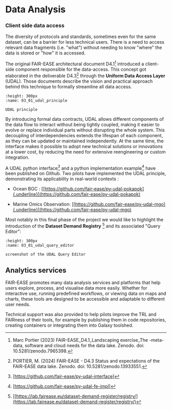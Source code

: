 # Data Analysis

### Client side data access

The diversity of protocols and standards, sometimes even for the same
dataset, can be a barrier for less technical users. There is a need to
access relevant data fragments (i.e. "what") without needing to know
"where" the data is stored or "how" it is accessed.

The original FAIR-EASE architectural document D4.1[^20] introduced a
client-side component responsible for the data-access. This concept got
elaborated in the deliverable D4.3[^21] through the **Uniform Data
Access Layer** (UDAL). Those documents describe the vision and practical
approach behind this technique to formally streamline all data access.


```{figure} 03_01_udal_principle.png
:height: 300px
:name: 03_01_udal_principle

UDAL principle
```

By introducing formal data contracts, UDAL allows different components
of the data flow to interact without being tightly coupled, making it
easier to evolve or replace individual parts without disrupting the
whole system. This decoupling of interdependencies extends the lifespan
of each component, as they can be updated or maintained independently.
At the same time, the interface makes it possible to adopt new technical
solutions or innovations at a lower cost, by reducing the need for
extensive reengineering or custom integration.

A UDAL python interface[^22] and a python implementation example[^23]
have been published on Github. Two pilots have implemented the UDAL
principle, demonstrating its applicability in real-world contexts :

- Ocean BGC :
  [[https://github.com/fair-ease/py-udal-pokapok]{.underline}](https://github.com/fair-ease/py-udal-pokapok)

- Marine Omics Observation:
  [[https://github.com/fair-ease/py-udal-mgo]{.underline}](https://github.com/fair-ease/py-udal-mgo)

Most notably in this final phase of the project we would like to
highlight the introduction of the **Dataset Demand Registry** [^24] and
its associated "Query Editor":

```{figure} 03_01_udal_query_editor.png
:height: 300px
:name: 03_01_udal_query_editor

screenshot of the UDAL Query Editor
```
## Analytics services

FAIR-EASE promotes many data analysis services and platforms that help
users explore, process, and visualise data more easily. Whether for
interactive use, running predefined workflows, or viewing data on maps
and charts, these tools are designed to be accessible and adaptable to
different user needs.

Technical support was also provided to help pilots improve the TRL and
FAIRness of their tools, for example by publishing them in code
repositories, creating containers or integrating them into Galaxy
toolshed.


[^20]: Marc Portier (2023) FAIR-EASE_D4.1_Landscaping exercise_The
    -meta-data, software and cloud needs for the data lake. Zenodo. doi:
    10.5281/zenodo.7965398.
[^21]: PORTIER, M. (2024) FAIR-EASE - D4.3 Status and expectations of
    the FAIR-EASE data lake. Zenodo. doi: 10.5281/zenodo.13933551.
[^22]: [<https://github.com/fair-ease/py-udal-interface>]
[^23]: [<https://github.com/fair-ease/py-udal-fe-impl>]
[^24]: [[https://lab.fairease.eu/dataset-demand-register/registry/](https://lab.fairease.eu/dataset-demand-register/registry/)